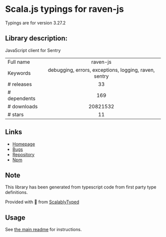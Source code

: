 
# Scala.js typings for raven-js

Typings are for version 3.27.2

## Library description:
JavaScript client for Sentry

|                    |                 |
| ------------------ | :-------------: |
| Full name          | raven-js |
| Keywords           | debugging, errors, exceptions, logging, raven, sentry |
| # releases         | 33 |
| # dependents       | 169 |
| # downloads        | 20821532 |
| # stars            | 11 |

## Links
- [Homepage](https://github.com/getsentry/raven-js)
- [Bugs](https://github.com/getsentry/raven-js/issues)
- [Repository](https://github.com/getsentry/raven-js)
- [Npm](https://www.npmjs.com/package/raven-js)
    


## Note
This library has been generated from typescript code from first party type definitions.

Provided with :purple_heart: from [ScalablyTyped](https://github.com/oyvindberg/ScalablyTyped)

## Usage
See [the main readme](../../readme.md) for instructions.


